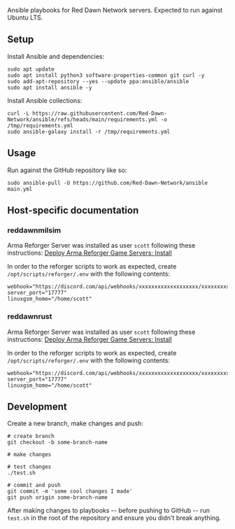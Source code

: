 Ansible playbooks for Red Dawn Network servers. Expected to run against Ubuntu LTS.

## Setup

Install Ansible and dependencies:

```
sudo apt update
sudo apt install python3 software-properties-common git curl -y
sudo add-apt-repository --yes --update ppa:ansible/ansible
sudo apt install ansible -y
```

Install Ansible collections:

```
curl -L https://raw.githubusercontent.com/Red-Dawn-Network/ansible/refs/heads/main/requirements.yml -o /tmp/requirements.yml
sudo ansible-galaxy install -r /tmp/requirements.yml
```

## Usage

Run against the GitHub repository like so:

```
sudo ansible-pull -U https://github.com/Red-Dawn-Network/ansible main.yml
```

## Host-specific documentation

### reddawnmilsim

Arma Reforger Server was installed as user `scott` following these instructions: [Deploy Arma Reforger Game Servers: Install](https://linuxgsm.com/servers/armarserver)

In order to the reforger scripts to work as expected, create `/opt/scripts/reforger/.env` with the following contents:

```
webhook="https://discord.com/api/webhooks/xxxxxxxxxxxxxxxxxxx/xxxxxxxxxxxxxxxxxxxxxxxxxxxxxxxxxxxxxxxxxxxxxxxxxxxxxxxxxxxxxxxxxxxx"
server_port="17777"
linuxgsm_home="/home/scott"
```

### reddawnrust

Arma Reforger Server was installed as user `scott` following these instructions: [Deploy Arma Reforger Game Servers: Install](https://linuxgsm.com/servers/armarserver)

In order to the reforger scripts to work as expected, create `/opt/scripts/reforger/.env` with the following contents:

```
webhook="https://discord.com/api/webhooks/xxxxxxxxxxxxxxxxxxx/xxxxxxxxxxxxxxxxxxxxxxxxxxxxxxxxxxxxxxxxxxxxxxxxxxxxxxxxxxxxxxxxxxxx"
server_port="17777"
linuxgsm_home="/home/scott"
```

## Development

Create a new branch, make changes and push:

```
# create branch
git checkout -b some-branch-name

# make changes

# test changes
./test.sh

# commit and push
git commit -m 'some cool changes I made'
git push origin some-branch-name
```

After making changes to playbooks -- before pushing to GitHub -- run `test.sh` in the root of the repository and ensure you didn't break anything.
